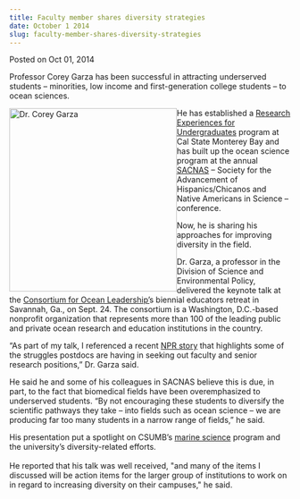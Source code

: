```yaml
---
title: Faculty member shares diversity strategies
date: October 1 2014
slug: faculty-member-shares-diversity-strategies
---
```


 



<span class="date">Posted on Oct 01, 2014    </span>
<p>Professor Corey Garza has been successful in attracting
underserved students &#x2013; minorities, low income and first-generation
college students &#x2013; to ocean sciences.</p>
<p><img alt="Dr. Corey Garza" src="https://news.csumb.edu/sites/default/files/65/attachments/news/images/garza_small_0.jpg" style="width:300px; height:328px; float:left">He has established
a <a href="../../jul/30/ocean-science-attracts-summer-researchers.html" rel="nofollow">Research Experiences for Undergraduates</a> program at
Cal State Monterey Bay and has built up the ocean science program
at the annual <a href="https://sacnas.org" rel="nofollow">SACNAS</a> &#x2013; Society for the Advancement of
Hispanics/Chicanos and Native Americans in Science &#x2013;
conference.</img></p>
<p>Now, he is sharing his approaches for improving diversity in the
field.</p>
<p>Dr. Garza, a professor in the Division of Science and
Environmental Policy, delivered the keynote talk at the <a href="https://oceanleadership.org" rel="nofollow">Consortium for Ocean
Leadership&#x2019;</a>s biennial educators retreat in Savannah, Ga., on
Sept. 24. The consortium is a Washington, D.C.-based nonprofit
organization that represents more than 100 of the leading public
and private ocean research and education institutions in the
country.</p>
<p>&#x201C;As part of my talk, I referenced a recent <a href="https://www.npr.org/blogs/health/2014/09/16/343539024" rel="nofollow">NPR story</a> that highlights some of the struggles
postdocs are having in seeking out faculty and senior research
positions,&#x201D; Dr. Garza said.</p>
<p>He said he and some of his colleagues in SACNAS believe this is
due, in part, to the fact that biomedical fields have been
overemphasized to underserved students. &#x201C;By not encouraging these
students to diversify the scientific pathways they take &#x2013; into
fields such as ocean science &#x2013; we are producing far too many
students in a narrow range of fields,&#x201D; he said.</p>
<p>His presentation put a spotlight on CSUMB&#x2019;s <a href="https://sep.csumb.edu/ms/" rel="nofollow">marine science</a>
program and the university&#x2019;s diversity-related efforts.<br>
<br>
He reported that his talk was well received, &quot;and many of the items
I discussed will be action items for the larger group of
institutions to work on in regard to increasing diversity on their
campuses,&quot; he said.</br></br></p>
<p>&#xA0;</p>
<p>&#xA0;</p>
<p><br>
<br>
&#xA0;</br></br></p>





```

